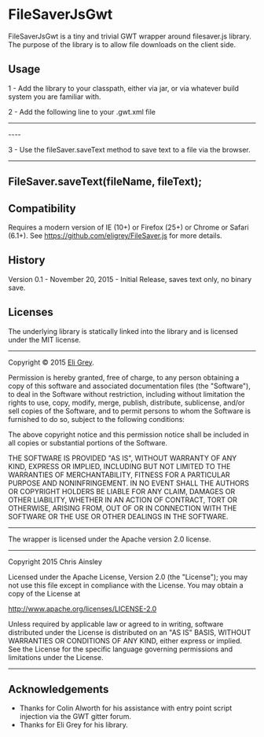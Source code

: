 # FileSaverJsGwt

FileSaverJsGwt is a tiny and trivial GWT wrapper around filesaver.js library. The purpose of the library is to allow file downloads on the client side.

## Usage

1 - Add the library to your classpath, either via jar, or via whatever build system you are familiar with.

2 - Add the following line to your .gwt.xml file

----
  <inherits name='org.consoli.filesaver.FileSaver'/>
----

3 - Use the fileSaver.saveText method to save text to a file via the browser.

----
   FileSaver.saveText(fileName, fileText);
----

## Compatibility

Requires a modern version of IE (10+) or Firefox (25+) or Chrome or Safari (6.1+). See https://github.com/eligrey/FileSaver.js for more details.

## History 

Version 0.1 - November 20, 2015 - Initial Release, saves text only, no binary save.

## Licenses


The underlying library is statically linked into the library and is licensed under the MIT license.

----
Copyright © 2015 [Eli Grey][1].

Permission is hereby granted, free of charge, to any person obtaining a copy of this software and associated documentation files (the "Software"), to deal in the Software without restriction, including without limitation the rights to use, copy, modify, merge, publish, distribute, sublicense, and/or sell copies of the Software, and to permit persons to whom the Software is furnished to do so, subject to the following conditions:

The above copyright notice and this permission notice shall be included in all copies or substantial portions of the Software.

THE SOFTWARE IS PROVIDED "AS IS", WITHOUT WARRANTY OF ANY KIND, EXPRESS OR IMPLIED, INCLUDING BUT NOT LIMITED TO THE WARRANTIES OF MERCHANTABILITY, FITNESS FOR A PARTICULAR PURPOSE AND NONINFRINGEMENT. IN NO EVENT SHALL THE AUTHORS OR COPYRIGHT HOLDERS BE LIABLE FOR ANY CLAIM, DAMAGES OR OTHER LIABILITY, WHETHER IN AN ACTION OF CONTRACT, TORT OR OTHERWISE, ARISING FROM, OUT OF OR IN CONNECTION WITH THE SOFTWARE OR THE USE OR OTHER DEALINGS IN THE SOFTWARE.

  [1]: http://eligrey.com

----

The wrapper is licensed under the Apache version 2.0 license.

----

Copyright 2015 Chris Ainsley

Licensed under the Apache License, Version 2.0 (the "License");
you may not use this file except in compliance with the License.
You may obtain a copy of the License at

http://www.apache.org/licenses/LICENSE-2.0

Unless required by applicable law or agreed to in writing, software
distributed under the License is distributed on an "AS IS" BASIS,
WITHOUT WARRANTIES OR CONDITIONS OF ANY KIND, either express or implied.
See the License for the specific language governing permissions and
limitations under the License.

----




## Acknowledgements

* Thanks for Colin Alworth for his assistance with entry point script injection via the GWT gitter forum.
* Thanks for Eli Grey for his library.